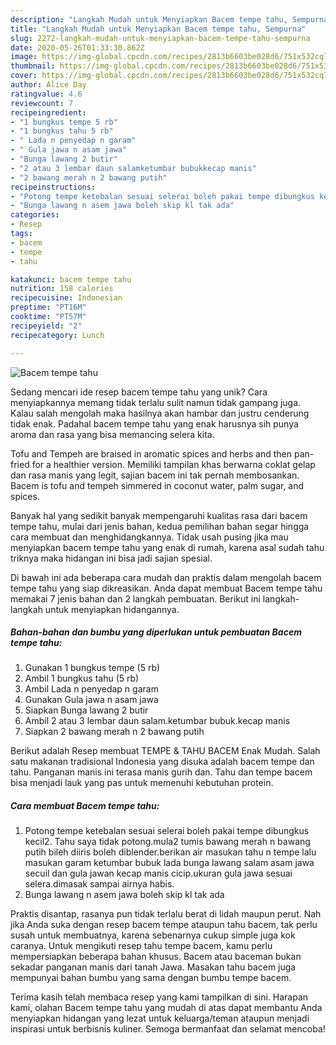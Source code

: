 ```yaml
---
description: "Langkah Mudah untuk Menyiapkan Bacem tempe tahu, Sempurna"
title: "Langkah Mudah untuk Menyiapkan Bacem tempe tahu, Sempurna"
slug: 2272-langkah-mudah-untuk-menyiapkan-bacem-tempe-tahu-sempurna
date: 2020-05-26T01:33:30.862Z
image: https://img-global.cpcdn.com/recipes/2813b6603be028d6/751x532cq70/bacem-tempe-tahu-foto-resep-utama.jpg
thumbnail: https://img-global.cpcdn.com/recipes/2813b6603be028d6/751x532cq70/bacem-tempe-tahu-foto-resep-utama.jpg
cover: https://img-global.cpcdn.com/recipes/2813b6603be028d6/751x532cq70/bacem-tempe-tahu-foto-resep-utama.jpg
author: Alice Day
ratingvalue: 4.6
reviewcount: 7
recipeingredient:
- "1 bungkus tempe 5 rb"
- "1 bungkus tahu 5 rb"
- " Lada n penyedap n garam"
- " Gula jawa n asam jawa"
- "Bunga lawang 2 butir"
- "2 atau 3 lembar daun salamketumbar bubukkecap manis"
- "2 bawang merah n 2 bawang putih"
recipeinstructions:
- "Potong tempe ketebalan sesuai selerai boleh pakai tempe dibungkus kecil2. Tahu saya tidak potong.mula2 tumis bawang merah n bawang putih bileh diiris boleh diblender.berikan air masukan tahu n tempe lalu masukan garam ketumbar bubuk lada bunga lawang salam asam jawa secuil dan gula jawan kecap manis cicip.ukuran gula jawa sesuai selera.dimasak sampai airnya habis."
- "Bunga lawang n asem jawa boleh skip kl tak ada"
categories:
- Resep
tags:
- bacem
- tempe
- tahu

katakunci: bacem tempe tahu 
nutrition: 158 calories
recipecuisine: Indonesian
preptime: "PT16M"
cooktime: "PT57M"
recipeyield: "2"
recipecategory: Lunch

---
```



![Bacem tempe tahu](https://img-global.cpcdn.com/recipes/2813b6603be028d6/751x532cq70/bacem-tempe-tahu-foto-resep-utama.jpg)

Sedang mencari ide resep bacem tempe tahu yang unik? Cara menyiapkannya memang tidak terlalu sulit namun tidak gampang juga. Kalau salah mengolah maka hasilnya akan hambar dan justru cenderung tidak enak. Padahal bacem tempe tahu yang enak harusnya sih punya aroma dan rasa yang bisa memancing selera kita.

Tofu and Tempeh are braised in aromatic spices and herbs and then pan-fried for a healthier version. Memiliki tampilan khas berwarna coklat gelap dan rasa manis yang legit, sajian bacem ini tak pernah membosankan. Bacem is tofu and tempeh simmered in coconut water, palm sugar, and spices.

Banyak hal yang sedikit banyak mempengaruhi kualitas rasa dari bacem tempe tahu, mulai dari jenis bahan, kedua pemilihan bahan segar hingga cara membuat dan menghidangkannya. Tidak usah pusing jika mau menyiapkan bacem tempe tahu yang enak di rumah, karena asal sudah tahu triknya maka hidangan ini bisa jadi sajian spesial.


Di bawah ini ada beberapa cara mudah dan praktis dalam mengolah bacem tempe tahu yang siap dikreasikan. Anda dapat membuat Bacem tempe tahu memakai 7 jenis bahan dan 2 langkah pembuatan. Berikut ini langkah-langkah untuk menyiapkan hidangannya.

<!--inarticleads1-->

##### Bahan-bahan dan bumbu yang diperlukan untuk pembuatan Bacem tempe tahu:

1. Gunakan 1 bungkus tempe (5 rb)
1. Ambil 1 bungkus tahu (5 rb)
1. Ambil  Lada n penyedap n garam
1. Gunakan  Gula jawa n asam jawa
1. Siapkan Bunga lawang 2 butir
1. Ambil 2 atau 3 lembar daun salam.ketumbar bubuk.kecap manis
1. Siapkan 2 bawang merah n 2 bawang putih


Berikut adalah Resep membuat TEMPE &amp; TAHU BACEM Enak Mudah. Salah satu makanan tradisional Indonesia yang disuka adalah bacem tempe dan tahu. Panganan manis ini terasa manis gurih dan. Tahu dan tempe bacem bisa menjadi lauk yang pas untuk memenuhi kebutuhan protein. 

<!--inarticleads2-->

##### Cara membuat Bacem tempe tahu:

1. Potong tempe ketebalan sesuai selerai boleh pakai tempe dibungkus kecil2. Tahu saya tidak potong.mula2 tumis bawang merah n bawang putih bileh diiris boleh diblender.berikan air masukan tahu n tempe lalu masukan garam ketumbar bubuk lada bunga lawang salam asam jawa secuil dan gula jawan kecap manis cicip.ukuran gula jawa sesuai selera.dimasak sampai airnya habis.
1. Bunga lawang n asem jawa boleh skip kl tak ada


Praktis disantap, rasanya pun tidak terlalu berat di lidah maupun perut. Nah jika Anda suka dengan resep bacem tempe ataupun tahu bacem, tak perlu susah untuk membuatnya, karena sebenarnya cukup simple juga kok caranya. Untuk mengikuti resep tahu tempe bacem, kamu perlu mempersiapkan beberapa bahan khusus. Bacem atau baceman bukan sekadar panganan manis dari tanah Jawa. Masakan tahu bacem juga mempunyai bahan bumbu yang sama dengan bumbu tempe bacem. 

Terima kasih telah membaca resep yang kami tampilkan di sini. Harapan kami, olahan Bacem tempe tahu yang mudah di atas dapat membantu Anda menyiapkan hidangan yang lezat untuk keluarga/teman ataupun menjadi inspirasi untuk berbisnis kuliner. Semoga bermanfaat dan selamat mencoba!
